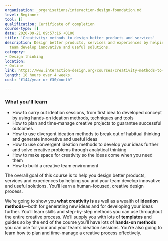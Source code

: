 ```yaml
---
organisation: _organisations/interaction-design-foundation.md
level: Beginner
tool: []
qualification: Certificate of completion
course-type: []
date: 2020-09-21 09:57:16 +0100
title: 'Creativity: methods to design better products and services'
description: Design better products, services and experiences by helping you and your
  team develop innovative and useful solutions.
category:
- Design thinking
location:
- Online
link: https://www.interaction-design.org/courses/creativity-methods-to-design-better-products-and-services
length: 18 hours over 4 weeks.
cost: "£144/year or £30/month"

---
```

### What you’ll learn

* How to carry out ideation sessions, from first idea to developed concept by using hands-on ideation methods, techniques and tools
* How to plan and time-manage creative projects to guarantee successful outcomes
* How to use divergent ideation methods to break out of habitual thinking and generate innovative and useful ideas
* How to use convergent ideation methods to develop your ideas further and solve creative problems through analytical thinking
* How to make space for creativity so the ideas come when you need them
* How to build a creative team environment

The overall goal of this course is to help you design better products, services and experiences by helping you and your team develop innovative and useful solutions. You’ll learn a human-focused, creative design process.

We’re going to show you **what creativity is** as well as a wealth of **ideation methods**―both for generating new ideas and for developing your ideas further. You’ll learn skills and step-by-step methods you can use throughout the entire creative process. We’ll supply you with lots of **templates** and guides so by the end of the course you’ll have lots of **hands-on methods** you can use for your and your team’s ideation sessions. You’re also going to learn how to plan and time-manage a creative process effectively.
